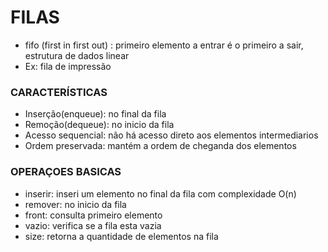 # FILAS
- fifo (first in first out) : primeiro elemento a entrar é o primeiro a sair, estrutura de dados linear
- Ex: fila de impressão

### CARACTERÍSTICAS
- Inserção(enqueue): no final da fila
- Remoção(dequeue): no inicio da fila
- Acesso sequencial: não há acesso direto aos elementos intermediarios
- Ordem preservada: mantém a ordem de cheganda dos elementos

### OPERAÇOES BASICAS
- inserir: inseri um elemento no final da fila com complexidade O(n)
- remover: no inicio da fila
- front: consulta primeiro elemento
- vazio: verifica  se a fila esta vazia
- size: retorna a quantidade de elementos na fila
